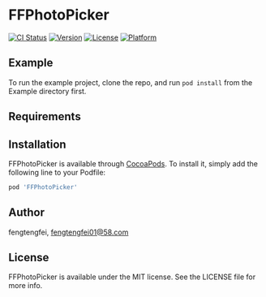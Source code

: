 # FFPhotoPicker

[![CI Status](https://img.shields.io/travis/fengtengfei/FFPhotoPicker.svg?style=flat)](https://travis-ci.org/fengtengfei/FFPhotoPicker)
[![Version](https://img.shields.io/cocoapods/v/FFPhotoPicker.svg?style=flat)](https://cocoapods.org/pods/FFPhotoPicker)
[![License](https://img.shields.io/cocoapods/l/FFPhotoPicker.svg?style=flat)](https://cocoapods.org/pods/FFPhotoPicker)
[![Platform](https://img.shields.io/cocoapods/p/FFPhotoPicker.svg?style=flat)](https://cocoapods.org/pods/FFPhotoPicker)

## Example

To run the example project, clone the repo, and run `pod install` from the Example directory first.

## Requirements

## Installation

FFPhotoPicker is available through [CocoaPods](https://cocoapods.org). To install
it, simply add the following line to your Podfile:

```ruby
pod 'FFPhotoPicker'
```

## Author

fengtengfei, fengtengfei01@58.com

## License

FFPhotoPicker is available under the MIT license. See the LICENSE file for more info.

